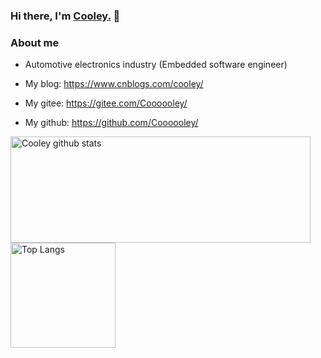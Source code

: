 ### Hi there, I'm [Cooley.](https://www.cnblogs.com/cooley/) 👋

<!--
**Coooooley/Coooooley** is a ✨ _special_ ✨ repository because its `README.md` (this file) appears on your GitHub profile.

Here are some ideas to get you started:

- 🔭 I’m currently working on ...
- 🌱 I’m currently learning ...
- 👯 I’m looking to collaborate on ...
- 🤔 I’m looking for help with ...
- 💬 Ask me about ...
- 📫 How to reach me: ...
- 😄 Pronouns: ...
- ⚡ Fun fact: ...
-->

### About me

- Automotive electronics industry (Embedded software engineer)

- My blog: https://www.cnblogs.com/cooley/
- My gitee: https://gitee.com/Coooooley/
- My github: https://github.com/Coooooley/


<a href="https://github.com/anuraghazra/github-readme-stats">
  <img align="center" src="https://github-readme-stats.vercel.app/api?username=Cooley&hide=prs&count_private=true&show_icons=true&theme=material-palenight" alt="Cooley github stats" width="480" height="170" />
</a>
<a href="https://github.com/anuraghazra/github-readme-stats">
  <img align="center" src="https://github-readme-stats.vercel.app/api/top-langs/?username=Cooley&layout=compact&theme=material-palenight" alt="Top Langs" height="168" />
</a>
